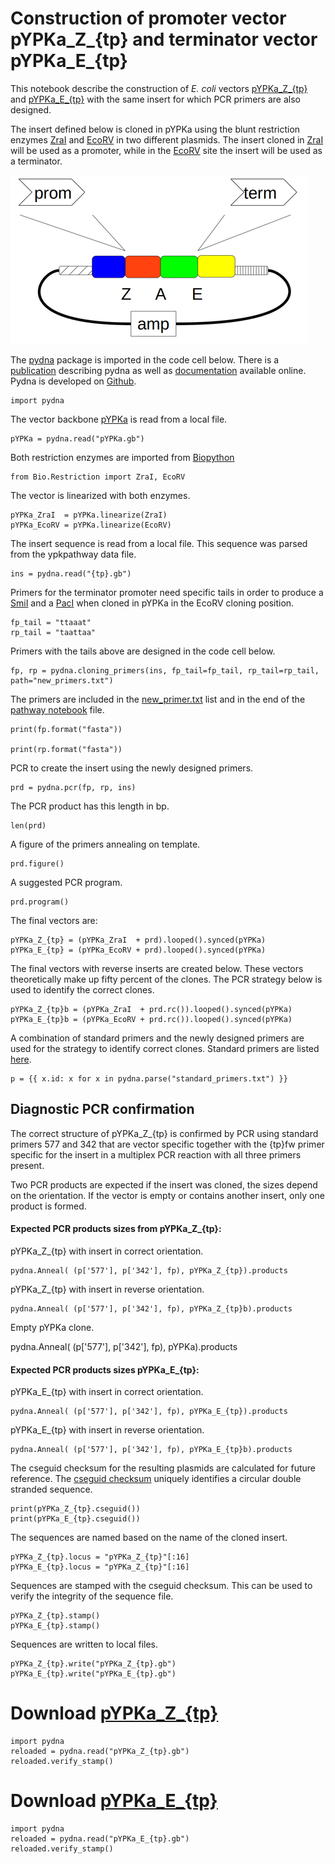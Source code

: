 # Construction of promoter vector pYPKa_Z_{tp} and terminator vector pYPKa_E_{tp}

This notebook describe the construction of _E. coli_ vectors [pYPKa_Z_{tp}](pYPKa_Z_{tp}.gb) and [pYPKa_E_{tp}](pYPKa_E_{tp}.gb)
with the same insert for which PCR primers are also designed.

The insert defined below is cloned in pYPKa using the blunt restriction
enzymes [ZraI](http://rebase.neb.com/rebase/enz/ZraI.html) and [EcoRV](http://rebase.neb.com/rebase/enz/EcoRV.html) in
two different plasmids. The insert cloned in [ZraI](http://rebase.neb.com/rebase/enz/ZraI.html)
will be used as a promoter, while in the [EcoRV](http://rebase.neb.com/rebase/enz/EcoRV.html) site the insert will be used as a
terminator.

![pYPKa_Z and pYPKa_E plasmids](pYPK_ZE.png "pYPKa_Z and pYPKa_E plasmids")

The [pydna](https://pypi.python.org/pypi/pydna/) package is imported in the code cell below.
There is a [publication](http://www.biomedcentral.com/1471-2105/16/142) describing pydna as well as
[documentation](http://pydna.readthedocs.org/en/latest/) available online.
Pydna is developed on [Github](https://github.com/BjornFJohansson/pydna).

	import pydna

The vector backbone [pYPKa](pYPKa.gb) is read from a local file.

	pYPKa = pydna.read("pYPKa.gb")

Both restriction enzymes are imported from [Biopython](http://biopython.org)

	from Bio.Restriction import ZraI, EcoRV

The vector is linearized with both enzymes.

	pYPKa_ZraI  = pYPKa.linearize(ZraI)
	pYPKa_EcoRV = pYPKa.linearize(EcoRV)

The insert sequence is read from a local file. This sequence was parsed from the ypkpathway data file.

	ins = pydna.read("{tp}.gb")

Primers for the terminator promoter need specific tails in order to produce
a [SmiI](http://rebase.neb.com/rebase/enz/SmiI.html) and a [PacI](http://rebase.neb.com/rebase/enz/PacI.html) 
when cloned in pYPKa in the EcoRV cloning position.

	fp_tail = "ttaaat"
	rp_tail = "taattaa"

Primers with the tails above are designed in the code cell below.

	fp, rp = pydna.cloning_primers(ins, fp_tail=fp_tail, rp_tail=rp_tail, path="new_primers.txt")

The primers are included in the [new_primer.txt](new_primers.txt) list and in the end of the [pathway notebook](pw.ipynb) file.

	print(fp.format("fasta"))

	print(rp.format("fasta"))

PCR to create the insert using the newly designed primers.

	prd = pydna.pcr(fp, rp, ins)

The PCR product has this length in bp.

	len(prd)

A figure of the primers annealing on template.

	prd.figure()

A suggested PCR program.

	prd.program()

The final vectors are:

	pYPKa_Z_{tp} = (pYPKa_ZraI  + prd).looped().synced(pYPKa)
	pYPKa_E_{tp} = (pYPKa_EcoRV + prd).looped().synced(pYPKa)

The final vectors with reverse inserts are created below. These vectors theoretically make up
fifty percent of the clones. The PCR strategy below is used to identify the correct clones.

	pYPKa_Z_{tp}b = (pYPKa_ZraI  + prd.rc()).looped().synced(pYPKa)
	pYPKa_E_{tp}b = (pYPKa_EcoRV + prd.rc()).looped().synced(pYPKa)

A combination of standard primers and the newly designed primers are
used for the strategy to identify correct clones.
Standard primers are listed [here](standard_primers.txt).

	p = {{ x.id: x for x in pydna.parse("standard_primers.txt") }}

## Diagnostic PCR confirmation

The correct structure of pYPKa_Z_{tp} is confirmed by PCR using standard primers
577 and 342 that are vector specific together with the {tp}fw primer specific for the insert
in a multiplex PCR reaction with
all three primers present.

Two PCR products are expected if the insert was cloned, the sizes depend
on the orientation. If the vector is empty or contains another insert, only one
product is formed.

#### Expected PCR products sizes from pYPKa_Z_{tp}:

pYPKa_Z_{tp} with insert in correct orientation.

	pydna.Anneal( (p['577'], p['342'], fp), pYPKa_Z_{tp}).products

pYPKa_Z_{tp} with insert in reverse orientation.

	pydna.Anneal( (p['577'], p['342'], fp), pYPKa_Z_{tp}b).products

Empty pYPKa clone.

pydna.Anneal( (p['577'], p['342'], fp), pYPKa).products

#### Expected PCR products sizes pYPKa_E_{tp}:

pYPKa_E_{tp} with insert in correct orientation.

	pydna.Anneal( (p['577'], p['342'], fp), pYPKa_E_{tp}).products

pYPKa_E_{tp} with insert in reverse orientation.

	pydna.Anneal( (p['577'], p['342'], fp), pYPKa_E_{tp}b).products


The cseguid checksum for the resulting plasmids are calculated for future reference.
The [cseguid checksum](http://pydna.readthedocs.org/en/latest/pydna.html#pydna.utils.cseguid)
uniquely identifies a circular double stranded sequence.

	print(pYPKa_Z_{tp}.cseguid())
	print(pYPKa_E_{tp}.cseguid())

The sequences are named based on the name of the cloned insert.

	pYPKa_Z_{tp}.locus = "pYPKa_Z_{tp}"[:16]
	pYPKa_E_{tp}.locus = "pYPKa_Z_{tp}"[:16]

Sequences are stamped with the cseguid checksum.
This can be used to verify the integrity of the sequence file.

	pYPKa_Z_{tp}.stamp()
	pYPKa_E_{tp}.stamp()

Sequences are written to local files.

	pYPKa_Z_{tp}.write("pYPKa_Z_{tp}.gb")
	pYPKa_E_{tp}.write("pYPKa_E_{tp}.gb")

# Download [pYPKa_Z_{tp}](pYPKa_Z_{tp}.gb)

	import pydna
	reloaded = pydna.read("pYPKa_Z_{tp}.gb")
	reloaded.verify_stamp()

# Download [pYPKa_E_{tp}](pYPKa_E_{tp}.gb)

	import pydna
	reloaded = pydna.read("pYPKa_E_{tp}.gb")
	reloaded.verify_stamp()

